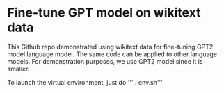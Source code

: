 # Fine-tune GPT model on wikitext data

This Github repo demonstrated using wikitext data for fine-tuning GPT2 model language model. The same code can be applied to other language models. For demonstration purposes, we use GPT2 model since it is smaller.

To launch the virtual environment, just do
''' . env.sh'''


